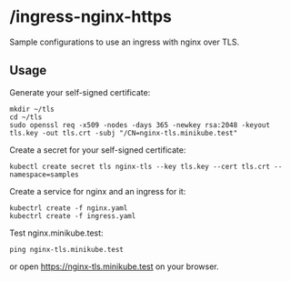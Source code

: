# /ingress-nginx-https

Sample configurations to use an ingress with nginx over TLS.

## Usage

Generate your self-signed certificate:

```
mkdir ~/tls
cd ~/tls
sudo openssl req -x509 -nodes -days 365 -newkey rsa:2048 -keyout tls.key -out tls.crt -subj "/CN=nginx-tls.minikube.test"
```

Create a secret for your self-signed certificate:

```
kubectl create secret tls nginx-tls --key tls.key --cert tls.crt --namespace=samples
```

Create a service for nginx and an ingress for it:

```
kubectrl create -f nginx.yaml
kubectrl create -f ingress.yaml
```

Test nginx.minikube.test:

```
ping nginx-tls.minikube.test
```

or open https://nginx-tls.minikube.test on your browser.
